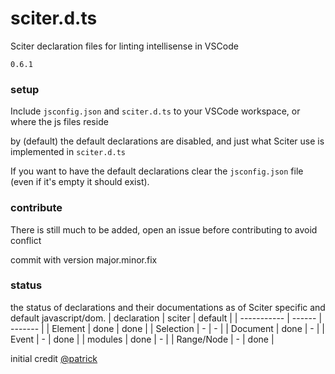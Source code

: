 # sciter.d.ts
Sciter declaration files for linting intellisense in VSCode

`0.6.1`

### setup

Include `jsconfig.json` and `sciter.d.ts` to your VSCode workspace, or where the js files reside

by (default) the default declarations are disabled, and just what Sciter use is implemented in `sciter.d.ts`

If you want to have the default declarations clear the `jsconfig.json` file (even if it's empty it should exist).


### contribute

There is still much to be added, open an issue before contributing to avoid conflict

commit with version major.minor.fix


### status

the status of declarations and their documentations as of Sciter specific and default javascript/dom.
| declaration | sciter | default |
| ----------- | ------ | ------- |
| Element | done | done |
| Selection | - | - |
| Document | done | - |
| Event | - | done |
| modules | done | - |
| Range/Node | - | done |

initial credit [@patrick](https://sciter.com/forums/topic/typescript/#post-77670)

